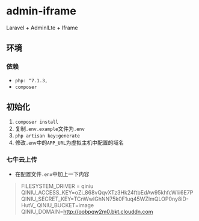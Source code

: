 # admin-iframe
Laravel + AdminlLte + Iframe

## 环境

### 依赖

- `php: ^7.1.3,`
- `composer`

## 初始化

1. `composer install`
2. 复制`.env.example`文件为`.env`
3. `php artisan key:generate`
4. 修改`.env`中的`APP_URL`为虚拟主机中配置的域名

### 七牛云上传

- 在配置文件`.env`中加上一下内容
> FILESYSTEM_DRIVER = qiniu 
  QINIU_ACCESS_KEY=oZi_868vQqvXTz3Hk24ftbEdAw95khfcWlii6E7P
  QINIU_SECRET_KEY=TCnWwIGhNN75k0F1uq45WZImQLOP0ny8iD-HutV_
  QINIU_BUCKET=image
  QINIU_DOMAIN=http://oobpqw2m0.bkt.clouddn.com

